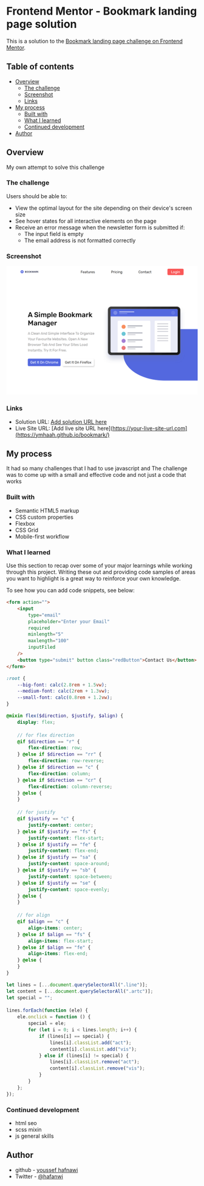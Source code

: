 # Frontend Mentor - Bookmark landing page solution

This is a solution to the [Bookmark landing page challenge on Frontend Mentor](https://www.frontendmentor.io/challenges/bookmark-landing-page-5d0b588a9edda32581d29158).

## Table of contents

-   [Overview](#overview)
    -   [The challenge](#the-challenge)
    -   [Screenshot](#screenshot)
    -   [Links](#links)
-   [My process](#my-process)
    -   [Built with](#built-with)
    -   [What I learned](#what-i-learned)
    -   [Continued development](#continued-development)
-   [Author](#author)

## Overview

My own attempt to solve this challenge

### The challenge

Users should be able to:

-   View the optimal layout for the site depending on their device's screen size
-   See hover states for all interactive elements on the page
-   Receive an error message when the newsletter form is submitted if:
    -   The input field is empty
    -   The email address is not formatted correctly

### Screenshot

![hero of the page](./screenshot.png)

### Links

-   Solution URL: [Add solution URL here](https://your-solution-url.com)
-   Live Site URL: [Add live site URL here](https://your-live-site-url.com](https://ymhaah.github.io/bookmark/)

## My process

It had so many challenges that I had to use javascript and The challenge was to come up with a small and effective code and not just a code that works

### Built with

-   Semantic HTML5 markup
-   CSS custom properties
-   Flexbox
-   CSS Grid
-   Mobile-first workflow

### What I learned

Use this section to recap over some of your major learnings while working through this project. Writing these out and providing code samples of areas you want to highlight is a great way to reinforce your own knowledge.

To see how you can add code snippets, see below:

```html
<form action="">
	<input
		type="email"
		placeholder="Enter your Email"
		required
		minlength="5"
		maxlength="100"
		inputFiled
	/>
	<button type="submit" button class="redButton">Contact Us</button>
</form>
```

```css
:root {
	--big-font: calc(2.8rem + 1.5vw);
	--medium-font: calc(2rem + 1.3vw);
	--small-font: calc(0.8rem + 1.2vw);
}
```

```scss
@mixin flex($direction, $justify, $align) {
	display: flex;

	// for flex direction
	@if $direction == "r" {
		flex-direction: row;
	} @else if $direction == "rr" {
		flex-direction: row-reverse;
	} @else if $direction == "c" {
		flex-direction: column;
	} @else if $direction == "cr" {
		flex-direction: column-reverse;
	} @else {
	}

	// for justify
	@if $justify == "c" {
		justify-content: center;
	} @else if $justify == "fs" {
		justify-content: flex-start;
	} @else if $justify == "fe" {
		justify-content: flex-end;
	} @else if $justify == "sa" {
		justify-content: space-around;
	} @else if $justify == "sb" {
		justify-content: space-between;
	} @else if $justify == "se" {
		justify-content: space-evenly;
	} @else {
	}

	// for align
	@if $align == "c" {
		align-items: center;
	} @else if $align == "fs" {
		align-items: flex-start;
	} @else if $align == "fe" {
		align-items: flex-end;
	} @else {
	}
}
```

```js
let lines = [...document.querySelectorAll(".line")];
let content = [...document.querySelectorAll(".artc")];
let special = "";

lines.forEach(function (ele) {
	ele.onclick = function () {
		special = ele;
		for (let i = 0; i < lines.length; i++) {
			if (lines[i] == special) {
				lines[i].classList.add("act");
				content[i].classList.add("vis");
			} else if (lines[i] != special) {
				lines[i].classList.remove("act");
				content[i].classList.remove("vis");
			}
		}
	};
});
```

### Continued development

-   html seo
-   scss mixin
-   js general skills

## Author

-   github - [youssef hafnawi](https://github.com/ymhaah)
-   Twitter - [@hafanwi](https://twitter.com/hafanwi)
